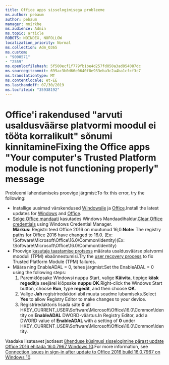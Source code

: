 ```yaml
---
title: Office apps sisselogimisega probleeme
ms.author: pebaum
author: pebaum
manager: mnirkhe
ms.audience: Admin
ms.topic: article
ROBOTS: NOINDEX, NOFOLLOW
localization_priority: Normal
ms.collection: Adm_O365
ms.custom:
- "9000571"
- "2559"
ms.openlocfilehash: 5f500ecf1f779fb1be4d257fd050a3ad054087dc
ms.sourcegitcommit: 699ac3b0d66e0640f8e933eba3c2a4ba1cfcf3c7
ms.translationtype: MT
ms.contentlocale: et-EE
ms.lasthandoff: 07/30/2019
ms.locfileid: "35938192"
---
```

# <a name="fixing-the-office-apps-your-computers-trusted-platform-module-is-not-functioning-properly-message"></a><span data-ttu-id="958ef-102">Office'i rakendused "arvuti usaldusväärse platvormi moodul ei tööta korralikult" sõnumi kinnitamine</span><span class="sxs-lookup"><span data-stu-id="958ef-102">Fixing the Office apps "Your computer's Trusted Platform module is not functioning properly" message</span></span>

<span data-ttu-id="958ef-103">Probleemi lahendamiseks proovige järgmist:</span><span class="sxs-lookup"><span data-stu-id="958ef-103">To fix this error, try the following:</span></span>

- <span data-ttu-id="958ef-104">Installige uusimad värskendused [Windowsile](https://support.microsoft.com/help/4027667/windows-10-update) ja [Office](https://support.office.com/article/update-office-and-your-computer-with-microsoft-update-2ab296f3-7f03-43a2-8e50-46de917611c5).</span><span class="sxs-lookup"><span data-stu-id="958ef-104">Install the latest updates for [Windows](https://support.microsoft.com/help/4027667/windows-10-update) and [Office](https://support.office.com/article/update-office-and-your-computer-with-microsoft-update-2ab296f3-7f03-43a2-8e50-46de917611c5).</span></span>
- <span data-ttu-id="958ef-105">[Selge Office mandaati](https://docs.microsoft.com/eoffice/troubleshoot/error-messages/another-account-already-signed-in#step-3-clear-cached-credentials-on-the-computer) kasutades Windows Mandaadihaldur.</span><span class="sxs-lookup"><span data-stu-id="958ef-105">[Clear Office credentials](https://docs.microsoft.com/eoffice/troubleshoot/error-messages/another-account-already-signed-in#step-3-clear-cached-credentials-on-the-computer) using Windows Credential Manager.</span></span><br/>
    <span data-ttu-id="958ef-106">**Märkus:** Registri teed Office 2016 on muutunud 16,0.</span><span class="sxs-lookup"><span data-stu-id="958ef-106">**Note:** The registry paths for Office 2016 have changed to 16.0.</span></span> <span data-ttu-id="958ef-107">(Ex: \Software\Microsoft\Office\16.0\Common\Identity\)</span><span class="sxs-lookup"><span data-stu-id="958ef-107">(Ex: \Software\Microsoft\Office\16.0\Common\Identity\)</span></span>
- <span data-ttu-id="958ef-108">Proovige [kasutaja taastamise protsess](https://docs.microsoft.com/office365/troubleshoot/administration/connection-issue-when-sign-in-office-2016#symptom-2) määrata usaldusväärse platvormi mooduli (TPM) ebaõnnestumisi.</span><span class="sxs-lookup"><span data-stu-id="958ef-108">Try the [user recovery process](https://docs.microsoft.com/office365/troubleshoot/administration/connection-issue-when-sign-in-office-2016#symptom-2) to fix Trusted Platform Module (TPM) failures.</span></span>
- <span data-ttu-id="958ef-109">Määra ning EnableADAL = 0, tehes järgmist:</span><span class="sxs-lookup"><span data-stu-id="958ef-109">Set the EnableADAL = 0 using the following steps:</span></span>  
    1. <span data-ttu-id="958ef-110">Paremklõpsake Windowsi nuppu Start, valige **Käivita**, tippige **käsk regedit**ja seejärel klõpsake **nuppu OK**.</span><span class="sxs-lookup"><span data-stu-id="958ef-110">Right-click the Windows Start button, choose **Run**, type **regedit**, and then choose **OK**.</span></span>
    2. <span data-ttu-id="958ef-111">Valige **Jah** registriredaktori abil muuta seadme lubamiseks.</span><span class="sxs-lookup"><span data-stu-id="958ef-111">Select **Yes** to allow Registry Editor to make changes to your device.</span></span>
    3. <span data-ttu-id="958ef-112">Registriredaktoris lisada säte **0** all HKEY_CURRENT_USER\Software\Microsoft\Office\16.0\Common\Identity on **EnableADAL** DWORD-väärtus.</span><span class="sxs-lookup"><span data-stu-id="958ef-112">In Registry Editor, add a DWORD value of **EnableADAL** with a setting of **0** under HKEY_CURRENT_USER\Software\Microsoft\Office\16.0\Common\Identity.</span></span>

<span data-ttu-id="958ef-113">Vaadake lisateavet jaotisest [ühenduse küsimusi sisselogimine pärast update Office 2016 ehitada 16.0.7967 Windows 10](https://docs.microsoft.com/office365/troubleshoot/administration/connection-issue-when-sign-in-office-2016).</span><span class="sxs-lookup"><span data-stu-id="958ef-113">For more information, see [Connection issues in sign-in after update to Office 2016 build 16.0.7967 on Windows 10](https://docs.microsoft.com/office365/troubleshoot/administration/connection-issue-when-sign-in-office-2016).</span></span>